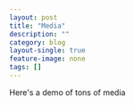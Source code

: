 ```yaml
---
layout: post
title: "Media"
description: ""
category: blog
layout-single: true
feature-image: none
tags: []
---
```

<section markdown="1" class="single">

Here's a demo of tons of media

</section>